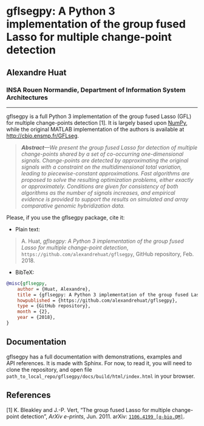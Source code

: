 # gflsegpy: A Python 3 implementation of the group fused Lasso for multiple change-point detection
## Alexandre Huat
### INSA Rouen Normandie, Department of Information System Architectures

----

gflsegpy is a full Python 3 implementation of the group fused Lasso (GFL) for multiple change-points detection [1].
It is largely based upon [NumPy](http://www.numpy.org),
while the original MATLAB implementation of the authors is available at http://cbio.ensmp.fr/GFLseg.

> ***Abstract**—We present the group fused Lasso for detection of multiple change-points shared by a set of co-occurring one-dimensional signals. Change-points are detected by approximating the original signals with a constraint on the multidimensional total variation, leading to piecewise-constant approximations. Fast algorithms are proposed to solve the resulting optimization problems, either exactly or approximately. Conditions are given for consistency of both algorithms as the number of signals increases, and empirical evidence is provided to support the results on simulated and array comparative genomic hybridization data.*

Please, if you use the gflsegpy package, cite it:

* Plain text:

> A. Huat, *gflsegpy: A Python 3 implementation of the group fused Lasso for multiple change-point detection*, `https://github.com/alexandrehuat/gflsegpy`, GitHub repository, Feb. 2018.

* BibTeX:

```bib
@misc{gflsegpy,
	author = {Huat, Alexandre},
	title = {gflsegpy: A Python 3 implementation of the group fused Lasso for multiple change-point detection},
	howpublished = {https://github.com/alexandrehuat/gflsegpy},
	type = {GitHub repository},
	month = {2},
	year = {2018},
}
```

## Documentation

gflsegpy has a full documentation with demonstrations, examples and API references. It is made with Sphinx. For now,  to read it, you will need to clone the repository, and open file `path_to_local_repo/gflsegpy/docs/build/html/index.html` in your browser.

## References
[1] K. Bleakley and J.-P. Vert, “The group fused Lasso for multiple change-point detection”, _ArXiv e-prints_, Jun. 2011. arXiv: [`1106.4199 [q-bio.QM]`](https://arxiv.org/abs/1106.4199).
